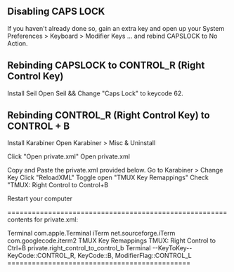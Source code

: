 ## Disabling CAPS LOCK

If you haven't already done so, gain an extra key and open up your System Preferences > Keyboard > Modifier Keys ...
and rebind CAPSLOCK to No Action.

## Rebinding CAPSLOCK to CONTROL_R (Right Control Key)

Install Seil
Open Seil && Change "Caps Lock" to keycode 62.

## Rebinding CONTROL_R (Right Control Key) to CONTROL + B

Install Karabiner
Open Karabiner > Misc & Uninstall

Click "Open private.xml"
Open private.xml

Copy and Paste the private.xml provided below.
Go to Karabiner > Change Key
Click "ReloadXML"
Toggle open "TMUX Key Remappings"
Check "TMUX: Right Control to Control+B

Restart your computer

======================================================
contents for private.xml:

<?xml version="1.0"?>
<root>
  <appdef>
    <appname>Terminal</appname>
    <equal>com.apple.Terminal</equal>
    <equal>iTerm</equal>
    <equal>net.sourceforge.iTerm</equal>
    <equal>com.googlecode.iterm2</equal>
  </appdef>
  <item>
    <name>TMUX Key Remappings</name>
    <item>
      <name>TMUX: Right Control to Ctrl+B</name>
      <identifier>private.right_control_to_control_b</identifier>
      <only>Terminal</only>
      <autogen>
        --KeyToKey--
        KeyCode::CONTROL_R,
        KeyCode::B, ModifierFlag::CONTROL_L
      </autogen>
    </item>
  </item>
</root>
=============================================